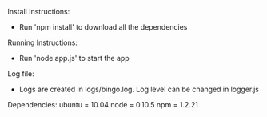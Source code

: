 
Install Instructions:
* Run 'npm install' to download all the dependencies

Running Instructions:
* Run 'node app.js' to start the app

Log file:
* Logs are created in logs/bingo.log. Log level can be changed in logger.js

Dependencies:
ubuntu = 10.04
node = 0.10.5
npm = 1.2.21